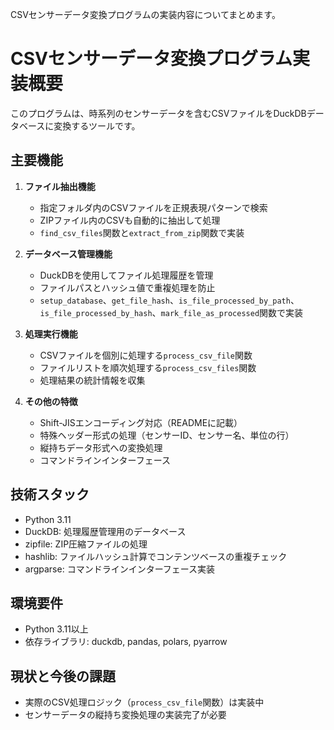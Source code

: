CSVセンサーデータ変換プログラムの実装内容についてまとめます。

# CSVセンサーデータ変換プログラム実装概要

このプログラムは、時系列のセンサーデータを含むCSVファイルをDuckDBデータベースに変換するツールです。

## 主要機能

1. **ファイル抽出機能**
   - 指定フォルダ内のCSVファイルを正規表現パターンで検索
   - ZIPファイル内のCSVも自動的に抽出して処理
   - `find_csv_files`関数と`extract_from_zip`関数で実装

2. **データベース管理機能**
   - DuckDBを使用してファイル処理履歴を管理
   - ファイルパスとハッシュ値で重複処理を防止
   - `setup_database`、`get_file_hash`、`is_file_processed_by_path`、`is_file_processed_by_hash`、`mark_file_as_processed`関数で実装

3. **処理実行機能**
   - CSVファイルを個別に処理する`process_csv_file`関数
   - ファイルリストを順次処理する`process_csv_files`関数
   - 処理結果の統計情報を収集

4. **その他の特徴**
   - Shift-JISエンコーディング対応（READMEに記載）
   - 特殊ヘッダー形式の処理（センサーID、センサー名、単位の行）
   - 縦持ちデータ形式への変換処理
   - コマンドラインインターフェース

## 技術スタック

- Python 3.11
- DuckDB: 処理履歴管理用のデータベース
- zipfile: ZIP圧縮ファイルの処理
- hashlib: ファイルハッシュ計算でコンテンツベースの重複チェック
- argparse: コマンドラインインターフェース実装

## 環境要件

- Python 3.11以上
- 依存ライブラリ: duckdb, pandas, polars, pyarrow

## 現状と今後の課題

- 実際のCSV処理ロジック（`process_csv_file`関数）は実装中
- センサーデータの縦持ち変換処理の実装完了が必要

